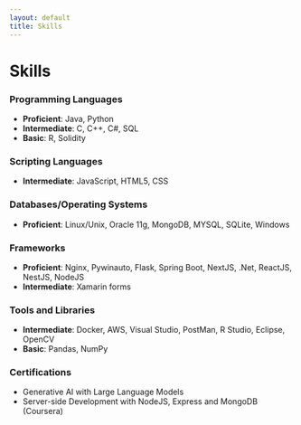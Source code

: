 ```yaml
---
layout: default
title: Skills
---
```


# Skills

### Programming Languages
- **Proficient**: Java, Python
- **Intermediate**: C, C++, C#, SQL
- **Basic**: R, Solidity

### Scripting Languages
- **Intermediate**: JavaScript, HTML5, CSS

### Databases/Operating Systems
- **Proficient**: Linux/Unix, Oracle 11g, MongoDB, MYSQL, SQLite, Windows

### Frameworks
- **Proficient**: Nginx, Pywinauto, Flask, Spring Boot, NextJS, .Net, ReactJS, NestJS, NodeJS
- **Intermediate**: Xamarin forms

### Tools and Libraries
- **Intermediate**: Docker, AWS, Visual Studio, PostMan, R Studio, Eclipse, OpenCV
- **Basic**: Pandas, NumPy

### Certifications
- Generative AI with Large Language Models
- Server-side Development with NodeJS, Express and MongoDB (Coursera)

